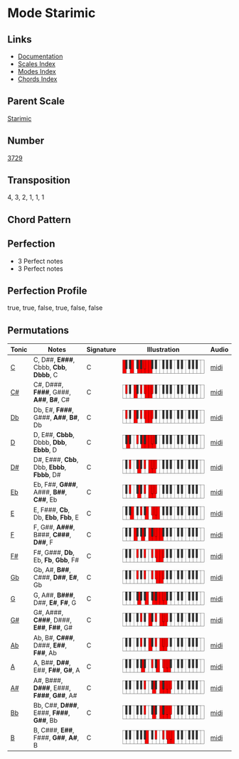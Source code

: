 # Mode Starimic

## Links

- [Documentation](README.md)
- [Scales Index](Scales.md)
- [Modes Index](Modes.md)
- [Chords Index](Chords.md)

## Parent Scale

[Starimic](ScaleStarimic.md)

## Number

[3729](https://ianring.com/musictheory/scales/3729)

## Transposition

4, 3, 2, 1, 1, 1

## Chord Pattern



## Perfection

- 3 Perfect notes
- 3 Perfect notes

## Perfection Profile

true, true, false, true, false, false

## Permutations

| Tonic | Notes | Signature | Illustration | Audio |
|-------|-------|-----------|--------------|-------|
| [C](ModeCNaturalStarimic.md) | C, D##, **E###**, Cbbb, **Cbb**, **Dbbb**, C | C | ![CNaturalStarimic](ModeCNaturalStarimic.png) | [midi](https://github.com/edipermadi/music/blob/main/docs/ModeCNaturalStarimic.mid?raw=true) |
| [C#](ModeCSharpStarimic.md) | C#, D###, **F###**, G###, **A##**, **B#**, C# | C | ![CSharpStarimic](ModeCSharpStarimic.png) | [midi](https://github.com/edipermadi/music/blob/main/docs/ModeCSharpStarimic.mid?raw=true) |
| [Db](ModeDFlatStarimic.md) | Db, E#, **F###**, G###, **A##**, **B#**, Db | C | ![DFlatStarimic](ModeDFlatStarimic.png) | [midi](https://github.com/edipermadi/music/blob/main/docs/ModeDFlatStarimic.mid?raw=true) |
| [D](ModeDNaturalStarimic.md) | D, E##, **Cbbb**, Dbbb, **Dbb**, **Ebbb**, D | C | ![DNaturalStarimic](ModeDNaturalStarimic.png) | [midi](https://github.com/edipermadi/music/blob/main/docs/ModeDNaturalStarimic.mid?raw=true) |
| [D#](ModeDSharpStarimic.md) | D#, E###, **Cbb**, Dbb, **Ebbb**, **Fbbb**, D# | C | ![DSharpStarimic](ModeDSharpStarimic.png) | [midi](https://github.com/edipermadi/music/blob/main/docs/ModeDSharpStarimic.mid?raw=true) |
| [Eb](ModeEFlatStarimic.md) | Eb, F##, **G###**, A###, **B##**, **C##**, Eb | C | ![EFlatStarimic](ModeEFlatStarimic.png) | [midi](https://github.com/edipermadi/music/blob/main/docs/ModeEFlatStarimic.mid?raw=true) |
| [E](ModeENaturalStarimic.md) | E, F###, **Cb**, Db, **Ebb**, **Fbb**, E | C | ![ENaturalStarimic](ModeENaturalStarimic.png) | [midi](https://github.com/edipermadi/music/blob/main/docs/ModeENaturalStarimic.mid?raw=true) |
| [F](ModeFNaturalStarimic.md) | F, G##, **A###**, B###, **C###**, **D##**, F | C | ![FNaturalStarimic](ModeFNaturalStarimic.png) | [midi](https://github.com/edipermadi/music/blob/main/docs/ModeFNaturalStarimic.mid?raw=true) |
| [F#](ModeFSharpStarimic.md) | F#, G###, **Db**, Eb, **Fb**, **Gbb**, F# | C | ![FSharpStarimic](ModeFSharpStarimic.png) | [midi](https://github.com/edipermadi/music/blob/main/docs/ModeFSharpStarimic.mid?raw=true) |
| [Gb](ModeGFlatStarimic.md) | Gb, A#, **B##**, C###, **D##**, **E#**, Gb | C | ![GFlatStarimic](ModeGFlatStarimic.png) | [midi](https://github.com/edipermadi/music/blob/main/docs/ModeGFlatStarimic.mid?raw=true) |
| [G](ModeGNaturalStarimic.md) | G, A##, **B###**, D##, **E#**, **F#**, G | C | ![GNaturalStarimic](ModeGNaturalStarimic.png) | [midi](https://github.com/edipermadi/music/blob/main/docs/ModeGNaturalStarimic.mid?raw=true) |
| [G#](ModeGSharpStarimic.md) | G#, A###, **C###**, D###, **E##**, **F##**, G# | C | ![GSharpStarimic](ModeGSharpStarimic.png) | [midi](https://github.com/edipermadi/music/blob/main/docs/ModeGSharpStarimic.mid?raw=true) |
| [Ab](ModeAFlatStarimic.md) | Ab, B#, **C###**, D###, **E##**, **F##**, Ab | C | ![AFlatStarimic](ModeAFlatStarimic.png) | [midi](https://github.com/edipermadi/music/blob/main/docs/ModeAFlatStarimic.mid?raw=true) |
| [A](ModeANaturalStarimic.md) | A, B##, **D##**, E##, **F##**, **G#**, A | C | ![ANaturalStarimic](ModeANaturalStarimic.png) | [midi](https://github.com/edipermadi/music/blob/main/docs/ModeANaturalStarimic.mid?raw=true) |
| [A#](ModeASharpStarimic.md) | A#, B###, **D###**, E###, **F###**, **G##**, A# | C | ![ASharpStarimic](ModeASharpStarimic.png) | [midi](https://github.com/edipermadi/music/blob/main/docs/ModeASharpStarimic.mid?raw=true) |
| [Bb](ModeBFlatStarimic.md) | Bb, C##, **D###**, E###, **F###**, **G##**, Bb | C | ![BFlatStarimic](ModeBFlatStarimic.png) | [midi](https://github.com/edipermadi/music/blob/main/docs/ModeBFlatStarimic.mid?raw=true) |
| [B](ModeBNaturalStarimic.md) | B, C###, **E##**, F###, **G##**, **A#**, B | C | ![BNaturalStarimic](ModeBNaturalStarimic.png) | [midi](https://github.com/edipermadi/music/blob/main/docs/ModeBNaturalStarimic.mid?raw=true) |

